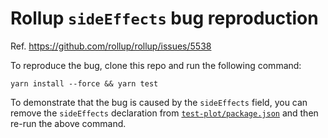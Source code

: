 # Rollup `sideEffects` bug reproduction

Ref. <https://github.com/rollup/rollup/issues/5538>

To reproduce the bug, clone this repo and run the following command:

```
yarn install --force && yarn test
```

To demonstrate that the bug is caused by the `sideEffects` field, you can remove the `sideEffects` declaration from [`test-plot/package.json`](./test-plot/package.json) and then re-run the above command.
